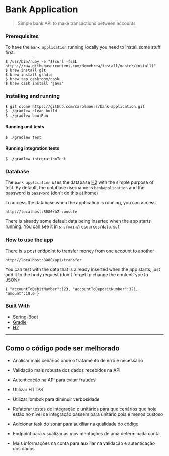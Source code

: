 # Bank Application

> Simple bank API to make transactions between accounts

### Prerequisites

To have the `bank application` running locally you need to install some stuff first:

```
$ /usr/bin/ruby -e "$(curl -fsSL https://raw.githubusercontent.com/Homebrew/install/master/install)"
$ brew install git
$ brew install gradle
$ brew tap caskroom/cask
$ brew cask install 'java'
```

### Installing and running

```
$ git clone https://github.com/carolmoers/bank-application.git
$ ./gradlew clean build
$ ./gradlew bootRun
```

#### Running unit tests

```
$ ./gradlew test
```

#### Running integration tests

```
$ ./gradlew integrationTest
```

### Database

The `bank application` uses the database [H2](https://www.h2database.com/html/main.html) with the simple purpose of test.
By default, the database username is `bankapplication` and the password is `password` (don't do this at home)

To access the database when the application is running, you can access

```
http://localhost:8080/h2-console
```

There is already some default data being inserted when the app starts running.
You can see it in `src/main/resources/data.sql`

### How to use the app

There is a post endpoint to transfer money from one account to another

```
http://localhost:8080/api/transfer
```

You can test with the data that is already inserted when the app starts,
just add it to the body request (don't forget to change the contentType to JSON):

```
{ "accountToDebitNumber":123, "accountToDepositNumber":321, "amount":10.0 }
```

### Built With

* [Spring-Boot](https://spring.io/projects/spring-boot)
* [Gradle](https://gradle.org/)
* [H2](https://www.h2database.com/html/main.html)

---------------------------------------------------------

## Como o código pode ser melhorado

* Analisar mais cenários onde o tratamento de erro é necessário
* Validação mais robusta dos dados recebidos na API
* Autenticação na API para evitar fraudes
* Utilizar HTTPS
* Utilizar lombok para diminuir verbosidade
* Refatorar testes de integração e unitários para que cenários que hoje estão no nível de integração passem para
unitário pois é menos custoso
* Adicionar task do sonar para auxiliar na qualidade do código 

* Endpoint para visualizar as movimentações de uma determinada conta
* Mais informações na conta para auxiliar na validação e autenticação dos dados 


